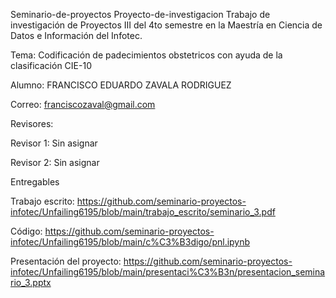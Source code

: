 Seminario-de-proyectos
Proyecto-de-investigacion
Trabajo de investigación de Proyectos III del 4to semestre en la Maestría en Ciencia de Datos e Información del Infotec.

Tema: Codificación de padecimientos obstetricos con ayuda de la clasificación CIE-10

Alumno: FRANCISCO EDUARDO ZAVALA RODRIGUEZ

Correo: franciscozaval@gmail.com

Revisores:

Revisor 1: Sin asignar

Revisor 2: Sin asignar

Entregables

Trabajo escrito: https://github.com/seminario-proyectos-infotec/Unfailing6195/blob/main/trabajo_escrito/seminario_3.pdf

Código: https://github.com/seminario-proyectos-infotec/Unfailing6195/blob/main/c%C3%B3digo/pnl.ipynb

Presentación del proyecto: https://github.com/seminario-proyectos-infotec/Unfailing6195/blob/main/presentaci%C3%B3n/presentacion_seminario_3.pptx
